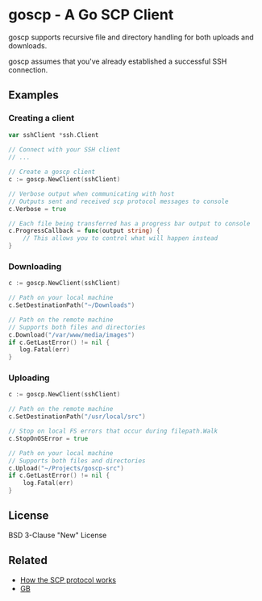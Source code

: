 # goscp - A Go SCP Client 

goscp supports recursive file and directory handling for both uploads and downloads.
 
goscp assumes that you've already established a successful SSH connection. 

## Examples

### Creating a client

```go
var sshClient *ssh.Client
    
// Connect with your SSH client
// ...

// Create a goscp client
c := goscp.NewClient(sshClient)

// Verbose output when communicating with host
// Outputs sent and received scp protocol messages to console
c.Verbose = true

// Each file being transferred has a progress bar output to console
c.ProgressCallback = func(output string) {
    // This allows you to control what will happen instead 
}

```

### Downloading
   
```go
c := goscp.NewClient(sshClient)

// Path on your local machine 
c.SetDestinationPath("~/Downloads")

// Path on the remote machine
// Supports both files and directories
c.Download("/var/www/media/images")
if c.GetLastError() != nil {
   log.Fatal(err)
}
```

### Uploading

```go
c := goscp.NewClient(sshClient)

// Path on the remote machine
c.SetDestinationPath("/usr/local/src")

// Stop on local FS errors that occur during filepath.Walk
c.StopOnOSError = true

// Path on your local machine
// Supports both files and directories
c.Upload("~/Projects/goscp-src")
if c.GetLastError() != nil {
    log.Fatal(err)
}
```

## License
BSD 3-Clause "New" License

## Related

* [How the SCP protocol works][oracle-scp-how] 
* [GB][gb]

[gb]: http://getgb.io/
[oracle-scp-how]: https://blogs.oracle.com/janp/entry/how_the_scp_protocol_works
